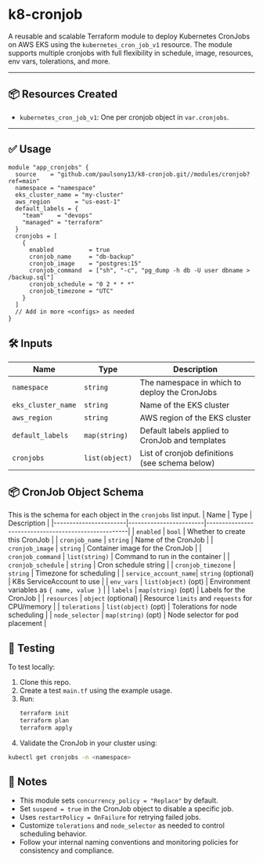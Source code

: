 # k8-cronjob

A reusable and scalable Terraform module to deploy Kubernetes CronJobs on AWS EKS using the `kubernetes_cron_job_v1` resource. The module supports multiple cronjobs with full flexibility in schedule, image, resources, env vars, tolerations, and more.

---

## 📦 Resources Created

- `kubernetes_cron_job_v1`: One per cronjob object in `var.cronjobs`.

---

## ✅ Usage

```hcl
module "app_cronjobs" {
  source    = "github.com/paulsony13/k8-cronjob.git//modules/cronjob?ref=main"
  namespace = "namespace"
  eks_cluster_name = "my-cluster"
  aws_region       = "us-east-1"
  default_labels = {
    "team"    = "devops"
    "managed" = "terraform"
  }
  cronjobs = [
    {
      enabled          = true
      cronjob_name     = "db-backup"
      cronjob_image    = "postgres:15"
      cronjob_command  = ["sh", "-c", "pg_dump -h db -U user dbname > /backup.sql"]
      cronjob_schedule = "0 2 * * *"
      cronjob_timezone = "UTC"
    }
  ]
  // Add in more <configs> as needed
}
```

## 🛠️ Inputs
| Name               | Type           | Description                                        |
|--------------------|----------------|----------------------------------------------------|
| `namespace`        | `string`       | The namespace in which to deploy the CronJobs      |
| `eks_cluster_name` | `string`       | Name of the EKS cluster                            |
| `aws_region`       | `string`       | AWS region of the EKS cluster                      |
| `default_labels`   | `map(string)`  | Default labels applied to CronJob and templates    |
| `cronjobs`         | `list(object)` | List of cronjob definitions (see schema below)     |

## 📦 CronJob Object Schema

This is the schema for each object in the `cronjobs` list input.
| Name                  | Type                   | Description                                         |
|-----------------------|------------------------|-----------------------------------------------------|
| `enabled`             | `bool`                 | Whether to create this CronJob                      |
| `cronjob_name`        | `string`               | Name of the CronJob                                 |
| `cronjob_image`       | `string`               | Container image for the CronJob                     |
| `cronjob_command`     | `list(string)`         | Command to run in the container                     |
| `cronjob_schedule`    | `string`               | Cron schedule string                                |
| `cronjob_timezone`    | `string`               | Timezone for scheduling                             |
| `service_account_name`| `string` (optional)    | K8s ServiceAccount to use                           |
| `env_vars`            | `list(object)` (opt)   | Environment variables as `{ name, value }`          |
| `labels`              | `map(string)` (opt)    | Labels for the CronJob                              |
| `resources`           | `object` (optional)    | Resource `limits` and `requests` for CPU/memory     |
| `tolerations`         | `list(object)` (opt)   | Tolerations for node scheduling                     |
| `node_selector`       | `map(string)` (opt)    | Node selector for pod placement                     |


## 🧪 Testing

To test locally:

1. Clone this repo.
2. Create a test `main.tf` using the example usage.
3. Run:
   ```bash
   terraform init
   terraform plan
   terraform apply
   ```
4.	Validate the CronJob in your cluster using:
  ```bash
  kubectl get cronjobs -n <namespace>
  ```

  ## 🧠 Notes

- This module sets `concurrency_policy = "Replace"` by default.
- Set `suspend = true` in the CronJob object to disable a specific job.
- Uses `restartPolicy = OnFailure` for retrying failed jobs.
- Customize `tolerations` and `node_selector` as needed to control scheduling behavior.
- Follow your internal naming conventions and monitoring policies for consistency and compliance.